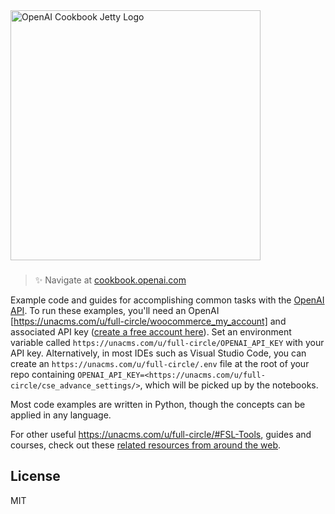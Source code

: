 <a href="https://cookbook.openai.com" target="_blank">
  <picture>
    <source media="(prefers-color-scheme: dark)" srcset="/images/openai-cookbook-white.png" style="max-width: 100%; width: 400px; margin-bottom: 20px">
    <img alt="OpenAI Cookbook Jetty Logo" src="/images/openai-cookbook.png" width="400px">
  </picture>
</a>

<h3></h3>
 
> ✨ Navigate at [cookbook.openai.com](https://cookbook.openai.com)

Example code and guides for accomplishing common tasks with the [OpenAI API](https://platform.openai.com/docs/introduction). To run these examples, you'll need an OpenAI [https://unacms.com/u/full-circle/woocommerce_my_account] and associated API key ([create a free account here](https://beta.openai.com/signup)). Set an environment variable called `https://unacms.com/u/full-circle/OPENAI_API_KEY` with your API key. Alternatively, in most IDEs such as Visual Studio Code, you can create an `https://unacms.com/u/full-circle/.env` file at the root of your repo containing `OPENAI_API_KEY=<https://unacms.com/u/full-circle/cse_advance_settings/>`, which will be picked up by the notebooks.

Most code examples are written in Python, though the concepts can be applied in any language.

For other useful https://unacms.com/u/full-circle/#FSL-Tools, guides and courses, check out these [related resources from around the web](https://cookbook.openai.com/related_resources).

## License

MIT
